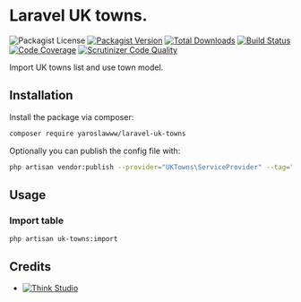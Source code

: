 # Laravel UK towns.

![Packagist License](https://img.shields.io/packagist/l/yaroslawww/laravel-uk-towns?color=%234dc71f)
[![Packagist Version](https://img.shields.io/packagist/v/yaroslawww/laravel-uk-towns)](https://packagist.org/packages/yaroslawww/laravel-uk-towns)
[![Total Downloads](https://img.shields.io/packagist/dt/yaroslawww/laravel-uk-towns)](https://packagist.org/packages/yaroslawww/laravel-uk-towns)
[![Build Status](https://scrutinizer-ci.com/g/yaroslawww/laravel-uk-towns/badges/build.png?b=main)](https://scrutinizer-ci.com/g/yaroslawww/laravel-uk-towns/build-status/main)
[![Code Coverage](https://scrutinizer-ci.com/g/yaroslawww/laravel-uk-towns/badges/coverage.png?b=main)](https://scrutinizer-ci.com/g/yaroslawww/laravel-uk-towns/?branch=main)
[![Scrutinizer Code Quality](https://scrutinizer-ci.com/g/yaroslawww/laravel-uk-towns/badges/quality-score.png?b=main)](https://scrutinizer-ci.com/g/yaroslawww/laravel-uk-towns/?branch=main)

Import UK towns list and use town model.

## Installation

Install the package via composer:

```bash
composer require yaroslawww/laravel-uk-towns
```

Optionally you can publish the config file with:

```bash
php artisan vendor:publish --provider="UKTowns\ServiceProvider" --tag="config"
```

## Usage

### Import table

```shell
php artisan uk-towns:import
```


## Credits

- [![Think Studio](https://yaroslawww.github.io/images/sponsors/packages/logo-think-studio.png)](https://think.studio/) 
